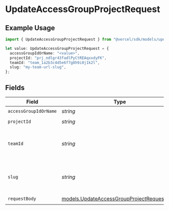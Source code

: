 # UpdateAccessGroupProjectRequest

## Example Usage

```typescript
import { UpdateAccessGroupProjectRequest } from "@vercel/sdk/models/updateaccessgroupprojectop.js";

let value: UpdateAccessGroupProjectRequest = {
  accessGroupIdOrName: "<value>",
  projectId: "prj_ndlgr43fadlPyCtREAqxxdyFK",
  teamId: "team_1a2b3c4d5e6f7g8h9i0j1k2l",
  slug: "my-team-url-slug",
};
```

## Fields

| Field                                                                                          | Type                                                                                           | Required                                                                                       | Description                                                                                    | Example                                                                                        |
| ---------------------------------------------------------------------------------------------- | ---------------------------------------------------------------------------------------------- | ---------------------------------------------------------------------------------------------- | ---------------------------------------------------------------------------------------------- | ---------------------------------------------------------------------------------------------- |
| `accessGroupIdOrName`                                                                          | *string*                                                                                       | :heavy_check_mark:                                                                             | N/A                                                                                            |                                                                                                |
| `projectId`                                                                                    | *string*                                                                                       | :heavy_check_mark:                                                                             | N/A                                                                                            | prj_ndlgr43fadlPyCtREAqxxdyFK                                                                  |
| `teamId`                                                                                       | *string*                                                                                       | :heavy_minus_sign:                                                                             | The Team identifier to perform the request on behalf of.                                       | team_1a2b3c4d5e6f7g8h9i0j1k2l                                                                  |
| `slug`                                                                                         | *string*                                                                                       | :heavy_minus_sign:                                                                             | The Team slug to perform the request on behalf of.                                             | my-team-url-slug                                                                               |
| `requestBody`                                                                                  | [models.UpdateAccessGroupProjectRequestBody](../models/updateaccessgroupprojectrequestbody.md) | :heavy_check_mark:                                                                             | N/A                                                                                            |                                                                                                |